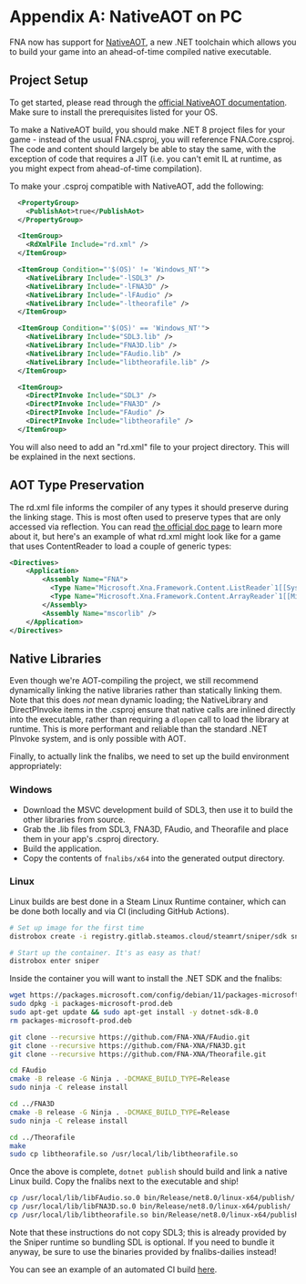# Appendix A: NativeAOT on PC

FNA now has support for [NativeAOT](https://learn.microsoft.com/en-us/dotnet/core/deploying/native-aot/), a new .NET toolchain which allows you to build your game into an ahead-of-time compiled native executable.

## Project Setup

To get started, please read through the [official NativeAOT documentation](https://learn.microsoft.com/en-us/dotnet/core/deploying/native-aot/). Make sure to install the prerequisites listed for your OS.

To make a NativeAOT build, you should make .NET 8 project files for your game - instead of the usual FNA.csproj, you will reference FNA.Core.csproj. The code and content should largely be able to stay the same, with the exception of code that requires a JIT (i.e. you can't emit IL at runtime, as you might expect from ahead-of-time compilation).

To make your .csproj compatible with NativeAOT, add the following:
```xml
  <PropertyGroup>
    <PublishAot>true</PublishAot>
  </PropertyGroup>

  <ItemGroup>
    <RdXmlFile Include="rd.xml" />
  </ItemGroup>

  <ItemGroup Condition="'$(OS)' != 'Windows_NT'">
    <NativeLibrary Include="-lSDL3" />
    <NativeLibrary Include="-lFNA3D" />
    <NativeLibrary Include="-lFAudio" />
    <NativeLibrary Include="-ltheorafile" />
  </ItemGroup>

  <ItemGroup Condition="'$(OS)' == 'Windows_NT'">
    <NativeLibrary Include="SDL3.lib" />
    <NativeLibrary Include="FNA3D.lib" />
    <NativeLibrary Include="FAudio.lib" />
    <NativeLibrary Include="libtheorafile.lib" />
  </ItemGroup>

  <ItemGroup>
    <DirectPInvoke Include="SDL3" />
    <DirectPInvoke Include="FNA3D" />
    <DirectPInvoke Include="FAudio" />
    <DirectPInvoke Include="libtheorafile" />
  </ItemGroup>
```

You will also need to add an "rd.xml" file to your project directory. This will be explained in the next sections.

## AOT Type Preservation

The rd.xml file informs the compiler of any types it should preserve during the linking stage. This is most often used to preserve types that are only accessed via reflection. You can read [the official doc page](https://github.com/dotnet/runtimelab/blob/feature/NativeAOT/docs/using-nativeaot/rd-xml-format.md) to learn more about it, but here's an example of what rd.xml might look like for a game that uses ContentReader to load a couple of generic types:

```xml
<Directives>
    <Application>
        <Assembly Name="FNA">
          <Type Name="Microsoft.Xna.Framework.Content.ListReader`1[[System.Char,mscorlib]]" Dynamic="Required All" />
          <Type Name="Microsoft.Xna.Framework.Content.ArrayReader`1[[Microsoft.Xna.Framework.Vector3,FNA]]" Dynamic="Required All" />
        </Assembly>
        <Assembly Name="mscorlib" />
    </Application>
</Directives>
```

## Native Libraries

Even though we're AOT-compiling the project, we still recommend dynamically linking the native libraries rather than statically linking them. Note that this does _not_ mean dynamic loading; the NativeLibrary and DirectPInvoke items in the .csproj ensure that native calls are inlined directly into the executable, rather than requiring a `dlopen` call to load the library at runtime. This is more performant and reliable than the standard .NET PInvoke system, and is only possible with AOT.

Finally, to actually link the fnalibs, we need to set up the build environment appropriately:

### Windows

- Download the MSVC development build of SDL3, then use it to build the other libraries from source.
- Grab the .lib files from SDL3, FNA3D, FAudio, and Theorafile and place them in your app's .csproj directory.
- Build the application.
- Copy the contents of `fnalibs/x64` into the generated output directory.

### Linux

Linux builds are best done in a Steam Linux Runtime container, which can be done both locally and via CI (including GitHub Actions).

```sh
# Set up image for the first time
distrobox create -i registry.gitlab.steamos.cloud/steamrt/sniper/sdk sniper

# Start up the container. It's as easy as that!
distrobox enter sniper
```

Inside the container you will want to install the .NET SDK and the fnalibs:

```sh
wget https://packages.microsoft.com/config/debian/11/packages-microsoft-prod.deb -O packages-microsoft-prod.deb
sudo dpkg -i packages-microsoft-prod.deb
sudo apt-get update && sudo apt-get install -y dotnet-sdk-8.0
rm packages-microsoft-prod.deb
```

```sh
git clone --recursive https://github.com/FNA-XNA/FAudio.git
git clone --recursive https://github.com/FNA-XNA/FNA3D.git
git clone --recursive https://github.com/FNA-XNA/Theorafile.git

cd FAudio
cmake -B release -G Ninja . -DCMAKE_BUILD_TYPE=Release
sudo ninja -C release install

cd ../FNA3D
cmake -B release -G Ninja . -DCMAKE_BUILD_TYPE=Release
sudo ninja -C release install

cd ../Theorafile
make
sudo cp libtheorafile.so /usr/local/lib/libtheorafile.so
```

Once the above is complete, `dotnet publish` should build and link a native Linux build. Copy the fnalibs next to the executable and ship!

```sh
cp /usr/local/lib/libFAudio.so.0 bin/Release/net8.0/linux-x64/publish/
cp /usr/local/lib/libFNA3D.so.0 bin/Release/net8.0/linux-x64/publish/
cp /usr/local/lib/libtheorafile.so bin/Release/net8.0/linux-x64/publish/
```

Note that these instructions do not copy SDL3; this is already provided by the Sniper runtime so bundling SDL is optional. If you need to bundle it anyway, be sure to use the binaries provided by fnalibs-dailies instead!

You can see an example of an automated CI build [here](https://github.com/flibitijibibo/RogueLegacy1/blob/main/.github/workflows/ci.yml).
